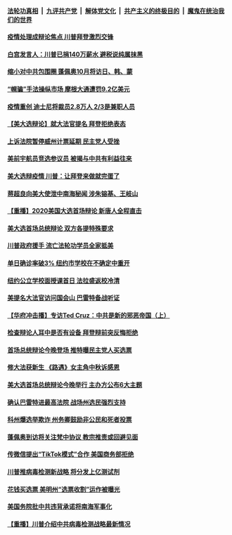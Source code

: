 

####  [法轮功真相](../../../../basic/blob/master/README.md?t=09302003) &nbsp;|&nbsp; [九评共产党](../../../../9ping.md/blob/master/README.md?t=09302003) &nbsp;|&nbsp; [解体党文化](../../../../jtdwh.md/blob/master/README.md?t=09302003)  &nbsp;|&nbsp; [共产主义的终极目的](../../../../gczydzjmd.md/blob/master/README.md?t=09302003) &nbsp;|&nbsp; [魔鬼在统治我们的世界](../../../../mgztzwmdsj.md/blob/master/README.md?t=09302003) 

#### [疫情处理成辩论焦点 川普拜登激烈交锋](../pages/prog203/a102952590.md?t=09302003) 


#### [白宫发言人：川普已捐140万薪水 避税说纯属抹黑](../pages/prog203/a102951888.md?t=09302003) 

#### [缩小对中共包围圈 蓬佩奥10月将访日、韩、蒙](../pages/prog203/a102952483.md?t=09302003) 

#### [“幌骗”手法操纵市场 摩根大通遭罚9.2亿美元](../pages/prog203/a102952461.md?t=09302003) 

#### [疫情重创 迪士尼将裁员2.8万人 2/3是兼职人员](../pages/prog203/a102952412.md?t=09302003) 

#### [【美大选辩论】就大法官提名 拜登拒绝表态](../pages/prog203/a102952414.md?t=09302003) 

#### [上诉法院暂停威州计票延期 民主党人受挫](../pages/prog203/a102951884.md?t=09302003) 

#### [美前宇航员竞选参议员 被揭与中共有利益往来](../pages/prog203/a102951877.md?t=09302003) 

#### [美大选辩疫情 川普：让拜登来做就完蛋了](../pages/prog203/a102952345.md?t=09302003) 

#### [蒋超良向美大使泄中南海秘闻 涉朱镕基、王岐山](../pages/prog203/a102952318.md?t=09302003) 

#### [【重播】2020美国大选首场辩论 新唐人全程直击](../pages/prog203/a102950601.md?t=09302003) 

#### [美大选首场总统辩论 双方各提特殊要求](../pages/prog203/a102952186.md?t=09302003) 

#### [川普政府援手 流亡法轮功学员全家抵美](../pages/prog203/a102952167.md?t=09302003) 

#### [单日确诊率破3% 纽约市学校在不确定中重开](../pages/prog203/a102952128.md?t=09302003) 

#### [纽约公立学校面授课首日 法拉盛返校冷清](../pages/prog203/a102952111.md?t=09302003) 

#### [美提名大法官访问国会山 巴雷特备战听证](../pages/prog203/a102952066.md?t=09302003) 

#### [【华府冲击播】专访Ted Cruz：中共是新的邪恶帝国（上）](../pages/prog203/a102952053.md?t=09302003) 

#### [检查辩论人耳中是否有设备 拜登辩前突反悔拒绝](../pages/prog203/a102952025.md?t=09302003) 

#### [首场总统辩论今晚登场 推特曝民主党人买选票](../pages/prog203/a102951977.md?t=09302003) 

#### [修大法获新生 《路遇》女主角中秋诉感恩](../pages/prog203/a102951942.md?t=09302003) 

#### [美大选首场总统辩论今晚举行 主办方公布6大主题](../pages/prog203/a102951895.md?t=09302003) 

#### [确认巴雷特进最高法院 战场州选民强烈支持](../pages/prog203/a102951518.md?t=09302003) 

#### [科州爆选举欺诈 州务卿鼓励非公民和死者投票](../pages/prog203/a102951042.md?t=09302003) 

#### [蓬佩奥到访将关注梵中协议 教宗推责或回避见面](../pages/prog203/a102951234.md?t=09302003) 

#### [传微信提出“TikTok模式”合作 美国商务部拒绝](../pages/prog203/a102951283.md?t=09302003) 

#### [川普推病毒检测新战略 将分发上亿测试剂](../pages/prog203/a102951287.md?t=09302003) 

#### [花钱买选票 美明州“选票收割”运作被曝光](../pages/prog203/a102951279.md?t=09302003) 

#### [美国务院批中共违背承诺将南海军事化](../pages/prog203/a102951246.md?t=09302003) 

#### [【重播】川普介绍中共病毒检测战略最新情况](../pages/prog203/a102951183.md?t=09302003) 

